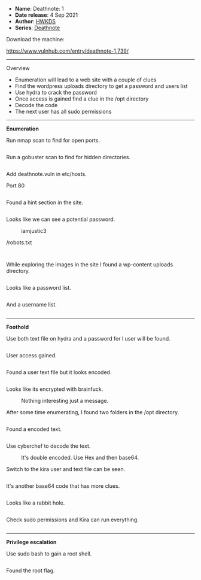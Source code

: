 <!-- wp:list -->
<ul><!-- wp:list-item -->
<li><strong>Name</strong>: Deathnote: 1</li>
<!-- /wp:list-item -->

<!-- wp:list-item -->
<li><strong>Date release</strong>: 4 Sep 2021</li>
<!-- /wp:list-item -->

<!-- wp:list-item -->
<li><strong>Author</strong>:&nbsp;<a href="https://www.vulnhub.com/author/hwkds,816/">HWKDS</a></li>
<!-- /wp:list-item -->

<!-- wp:list-item -->
<li><strong>Series</strong>:&nbsp;<a href="https://www.vulnhub.com/series/deathnote,499/">Deathnote</a></li>
<!-- /wp:list-item --></ul>
<!-- /wp:list -->

<!-- wp:paragraph -->
<p>Download the machine:</p>
<!-- /wp:paragraph -->

<!-- wp:paragraph -->
<p><a href="https://www.vulnhub.com/entry/deathnote-1,739/" target="_blank" rel="noreferrer noopener">https://www.vulnhub.com/entry/deathnote-1,739/</a></p>
<!-- /wp:paragraph -->

<!-- wp:separator -->
<hr class="wp-block-separator has-alpha-channel-opacity"/>
<!-- /wp:separator -->

<!-- wp:paragraph {"align":"center","backgroundColor":"vivid-purple","fontSize":"small"} -->
<p class="has-text-align-center has-vivid-purple-background-color has-background has-small-font-size">Overview</p>
<!-- /wp:paragraph -->

<!-- wp:list -->
<ul><!-- wp:list-item -->
<li>Enumeration will lead to a web site with a couple of clues</li>
<!-- /wp:list-item -->

<!-- wp:list-item -->
<li>Find the wordpress uploads directory to get a password and users list</li>
<!-- /wp:list-item -->

<!-- wp:list-item -->
<li>Use hydra to crack the password</li>
<!-- /wp:list-item -->

<!-- wp:list-item -->
<li>Once access is gained find a clue in the /opt directory</li>
<!-- /wp:list-item -->

<!-- wp:list-item -->
<li>Decode the code</li>
<!-- /wp:list-item -->

<!-- wp:list-item -->
<li>The next user has all sudo permissions</li>
<!-- /wp:list-item --></ul>
<!-- /wp:list -->

<!-- wp:separator -->
<hr class="wp-block-separator has-alpha-channel-opacity"/>
<!-- /wp:separator -->

<!-- wp:paragraph {"align":"center","backgroundColor":"luminous-vivid-amber","fontSize":"small"} -->
<p class="has-text-align-center has-luminous-vivid-amber-background-color has-background has-small-font-size"><strong>Enumeration</strong></p>
<!-- /wp:paragraph -->

<!-- wp:paragraph -->
<p>Run nmap scan to find for open ports.</p>
<!-- /wp:paragraph -->

<!-- wp:image {"id":7444,"sizeSlug":"large","linkDestination":"none"} -->
<figure class="wp-block-image size-large"><img src="https://persecure.files.wordpress.com/2022/10/image-654.png?w=932" alt="" class="wp-image-7444"/></figure>
<!-- /wp:image -->

<!-- wp:paragraph -->
<p>Run a gobuster scan to find for hidden directories. </p>
<!-- /wp:paragraph -->

<!-- wp:image {"id":7445,"sizeSlug":"large","linkDestination":"none"} -->
<figure class="wp-block-image size-large"><img src="https://persecure.files.wordpress.com/2022/10/image-655.png?w=1024" alt="" class="wp-image-7445"/></figure>
<!-- /wp:image -->

<!-- wp:paragraph -->
<p>Add deathnote.vuln in etc/hosts.</p>
<!-- /wp:paragraph -->

<!-- wp:paragraph -->
<p>Port 80</p>
<!-- /wp:paragraph -->

<!-- wp:image {"id":7447,"sizeSlug":"large","linkDestination":"none"} -->
<figure class="wp-block-image size-large"><img src="https://persecure.files.wordpress.com/2022/10/image-656.png?w=1024" alt="" class="wp-image-7447"/></figure>
<!-- /wp:image -->

<!-- wp:paragraph -->
<p>Found a hint section in the site.</p>
<!-- /wp:paragraph -->

<!-- wp:image {"id":7449,"sizeSlug":"large","linkDestination":"none"} -->
<figure class="wp-block-image size-large"><img src="https://persecure.files.wordpress.com/2022/10/image-657.png?w=918" alt="" class="wp-image-7449"/></figure>
<!-- /wp:image -->

<!-- wp:paragraph -->
<p>Looks like we can see a potential password.</p>
<!-- /wp:paragraph -->

<!-- wp:image {"id":7451,"sizeSlug":"large","linkDestination":"none"} -->
<figure class="wp-block-image size-large"><img src="https://persecure.files.wordpress.com/2022/10/image-658.png?w=403" alt="" class="wp-image-7451"/><figcaption class="wp-element-caption">iamjustic3</figcaption></figure>
<!-- /wp:image -->

<!-- wp:paragraph -->
<p>/robots.txt</p>
<!-- /wp:paragraph -->

<!-- wp:image {"id":7453,"sizeSlug":"large","linkDestination":"none"} -->
<figure class="wp-block-image size-large"><img src="https://persecure.files.wordpress.com/2022/10/image-659.png?w=523" alt="" class="wp-image-7453"/></figure>
<!-- /wp:image -->

<!-- wp:image {"id":7460,"sizeSlug":"large","linkDestination":"none"} -->
<figure class="wp-block-image size-large"><img src="https://persecure.files.wordpress.com/2022/10/image-663.png?w=1024" alt="" class="wp-image-7460"/></figure>
<!-- /wp:image -->

<!-- wp:paragraph -->
<p>While exploring the images in the site I found a wp-content uploads directory.</p>
<!-- /wp:paragraph -->

<!-- wp:image {"id":7455,"sizeSlug":"large","linkDestination":"none"} -->
<figure class="wp-block-image size-large"><img src="https://persecure.files.wordpress.com/2022/10/image-660.png?w=923" alt="" class="wp-image-7455"/></figure>
<!-- /wp:image -->

<!-- wp:paragraph -->
<p>Looks like a password list.</p>
<!-- /wp:paragraph -->

<!-- wp:image {"id":7457,"sizeSlug":"large","linkDestination":"none"} -->
<figure class="wp-block-image size-large"><img src="https://persecure.files.wordpress.com/2022/10/image-661.png?w=853" alt="" class="wp-image-7457"/></figure>
<!-- /wp:image -->

<!-- wp:paragraph -->
<p>And a username list.</p>
<!-- /wp:paragraph -->

<!-- wp:image {"id":7458,"sizeSlug":"large","linkDestination":"none"} -->
<figure class="wp-block-image size-large"><img src="https://persecure.files.wordpress.com/2022/10/image-662.png?w=821" alt="" class="wp-image-7458"/></figure>
<!-- /wp:image -->

<!-- wp:separator -->
<hr class="wp-block-separator has-alpha-channel-opacity"/>
<!-- /wp:separator -->

<!-- wp:paragraph {"align":"center","backgroundColor":"vivid-cyan-blue","fontSize":"small"} -->
<p class="has-text-align-center has-vivid-cyan-blue-background-color has-background has-small-font-size"><strong>Foothold</strong></p>
<!-- /wp:paragraph -->

<!-- wp:paragraph -->
<p>Use both text file on hydra and a password for l user will be found.</p>
<!-- /wp:paragraph -->

<!-- wp:image {"id":7462,"sizeSlug":"large","linkDestination":"none"} -->
<figure class="wp-block-image size-large"><img src="https://persecure.files.wordpress.com/2022/10/image-664.png?w=851" alt="" class="wp-image-7462"/></figure>
<!-- /wp:image -->

<!-- wp:paragraph -->
<p>User access gained.</p>
<!-- /wp:paragraph -->

<!-- wp:image {"id":7464,"sizeSlug":"large","linkDestination":"none"} -->
<figure class="wp-block-image size-large"><img src="https://persecure.files.wordpress.com/2022/10/image-665.png?w=1024" alt="" class="wp-image-7464"/></figure>
<!-- /wp:image -->

<!-- wp:paragraph -->
<p>Found a user text file but it looks encoded.</p>
<!-- /wp:paragraph -->

<!-- wp:image {"id":7466,"sizeSlug":"large","linkDestination":"none"} -->
<figure class="wp-block-image size-large"><img src="https://persecure.files.wordpress.com/2022/10/image-666.png?w=495" alt="" class="wp-image-7466"/></figure>
<!-- /wp:image -->

<!-- wp:paragraph -->
<p>Looks like its encrypted with brainfuck.</p>
<!-- /wp:paragraph -->

<!-- wp:image {"id":7467,"sizeSlug":"large","linkDestination":"none"} -->
<figure class="wp-block-image size-large"><img src="https://persecure.files.wordpress.com/2022/10/image-667.png?w=799" alt="" class="wp-image-7467"/><figcaption class="wp-element-caption">Nothing interesting just a message.</figcaption></figure>
<!-- /wp:image -->

<!-- wp:paragraph -->
<p>After some time enumerating, I found two folders in the /opt directory.</p>
<!-- /wp:paragraph -->

<!-- wp:image {"id":7469,"sizeSlug":"large","linkDestination":"none"} -->
<figure class="wp-block-image size-large"><img src="https://persecure.files.wordpress.com/2022/10/image-668.png?w=589" alt="" class="wp-image-7469"/></figure>
<!-- /wp:image -->

<!-- wp:paragraph -->
<p>Found a encoded text.</p>
<!-- /wp:paragraph -->

<!-- wp:image {"id":7471,"sizeSlug":"large","linkDestination":"none"} -->
<figure class="wp-block-image size-large"><img src="https://persecure.files.wordpress.com/2022/10/image-669.png?w=869" alt="" class="wp-image-7471"/></figure>
<!-- /wp:image -->

<!-- wp:paragraph -->
<p>Use cyberchef to decode the text.</p>
<!-- /wp:paragraph -->

<!-- wp:image {"id":7473,"sizeSlug":"large","linkDestination":"none"} -->
<figure class="wp-block-image size-large"><img src="https://persecure.files.wordpress.com/2022/10/image-670.png?w=1024" alt="" class="wp-image-7473"/><figcaption class="wp-element-caption">It's double encoded. Use Hex and then base64.</figcaption></figure>
<!-- /wp:image -->

<!-- wp:paragraph -->
<p>Switch to the kira user and text file can be seen.</p>
<!-- /wp:paragraph -->

<!-- wp:image {"id":7475,"sizeSlug":"large","linkDestination":"none"} -->
<figure class="wp-block-image size-large"><img src="https://persecure.files.wordpress.com/2022/10/image-671.png?w=885" alt="" class="wp-image-7475"/></figure>
<!-- /wp:image -->

<!-- wp:paragraph -->
<p>It's another base64 code that has more clues.</p>
<!-- /wp:paragraph -->

<!-- wp:image {"id":7477,"sizeSlug":"large","linkDestination":"none"} -->
<figure class="wp-block-image size-large"><img src="https://persecure.files.wordpress.com/2022/10/image-672.png?w=1024" alt="" class="wp-image-7477"/></figure>
<!-- /wp:image -->

<!-- wp:paragraph -->
<p>Looks like a rabbit hole.</p>
<!-- /wp:paragraph -->

<!-- wp:image {"id":7479,"sizeSlug":"large","linkDestination":"none"} -->
<figure class="wp-block-image size-large"><img src="https://persecure.files.wordpress.com/2022/10/image-673.png?w=371" alt="" class="wp-image-7479"/></figure>
<!-- /wp:image -->

<!-- wp:paragraph -->
<p>Check sudo permissions and Kira can run everything.</p>
<!-- /wp:paragraph -->

<!-- wp:image {"id":7481,"sizeSlug":"large","linkDestination":"none"} -->
<figure class="wp-block-image size-large"><img src="https://persecure.files.wordpress.com/2022/10/image-674.png?w=1024" alt="" class="wp-image-7481"/></figure>
<!-- /wp:image -->

<!-- wp:separator -->
<hr class="wp-block-separator has-alpha-channel-opacity"/>
<!-- /wp:separator -->

<!-- wp:paragraph {"align":"center","backgroundColor":"black","textColor":"white","fontSize":"small"} -->
<p class="has-text-align-center has-white-color has-black-background-color has-text-color has-background has-small-font-size"><strong>Privilege escalation</strong></p>
<!-- /wp:paragraph -->

<!-- wp:paragraph -->
<p>Use sudo bash to gain a root shell.</p>
<!-- /wp:paragraph -->

<!-- wp:image {"id":7483,"sizeSlug":"large","linkDestination":"none"} -->
<figure class="wp-block-image size-large"><img src="https://persecure.files.wordpress.com/2022/10/image-675.png?w=506" alt="" class="wp-image-7483"/></figure>
<!-- /wp:image -->

<!-- wp:paragraph -->
<p>Found the root flag.</p>
<!-- /wp:paragraph -->

<!-- wp:image {"id":7485,"sizeSlug":"large","linkDestination":"none"} -->
<figure class="wp-block-image size-large"><img src="https://persecure.files.wordpress.com/2022/10/image-676.png?w=1024" alt="" class="wp-image-7485"/></figure>
<!-- /wp:image -->
